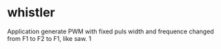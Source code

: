 whistler
========

Application generate PWM with fixed puls width and frequence changed from F1 to F2 to F1, like saw.
1
